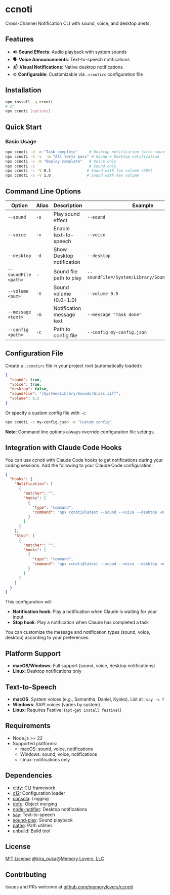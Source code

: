 # ccnoti

Cross-Channel Notification CLI with sound, voice, and desktop alerts.

## Features

- 🔊 **Sound Effects**: Audio playback with system sounds
- 🗣️ **Voice Announcements**: Text-to-speech notifications
- 📬 **Visual Notifications**: Native desktop notifications
- ⚙️ **Configurable**: Customizable via `.ccnotirc` configuration file

## Installation

```bash
npm install -g ccnoti
# or
npx ccnoti [options]
```

## Quick Start

### Basic Usage

```bash
npx ccnoti -d -m "Task complete"     # Desktop notification (with sound)
npx ccnoti -d -v  -m "All tests pass" # Sound + Desktop notification
npx ccnoti -v -m "Deploy complete"   # Voice only
npx ccnoti -s                        # Sound only
npx ccnoti -s -V 0.3                # Sound with low volume (30%)
npx ccnoti -s -V 1.0                # Sound with max volume
```

## Command Line Options

| Option | Alias | Description | Example |
|--------|-------|-------------|---------|
| `--sound` | `-s` | Play sound effect | `--sound` |
| `--voice` | `-v` | Enable text-to-speech | `--voice` |
| `--desktop` | `-d` | Show Desktop notification | `--desktop` |
| `--soundFile <path>` | - | Sound file path to play | `--soundFile=/System/Library/Sounds/Glass.aiff` |
| `--volume <num>` | `-V` | Sound volume (0.0-1.0) | `--volume 0.5` |
| `--message <text>` | `-m` | Notification message text | `--message "Task done"` |
| `--config <path>` | `-c` | Path to config file | `--config my-config.json` |

## Configuration File

Create a `.ccnotirc` file in your project root (automatically loaded):

```json
{
  "sound": true,
  "voice": true,
  "desktop": false,
  "soundFile": "/System/Library/Sounds/Glass.aiff",
  "volume": 0.5
}
```

Or specify a custom config file with `-c`:

```bash
npx ccnoti -c my-config.json -m "Custom config"
```

**Note**: Command line options always override configuration file settings.

## Integration with Claude Code Hooks

You can use ccnoti with Claude Code hooks to get notifications during your coding sessions. Add the following to your Claude Code configuration:

```json
{
  "hooks": {
    "Notification": [
      {
        "matcher": "",
        "hooks": [
          {
            "type": "command",
            "command": "npx ccnoti@latest --sound --voice --desktop -m 'Waiting for input'"
          }
        ]
      }
    ],
    "Stop": [
      {
        "matcher": "",
        "hooks": [
          {
            "type": "command",
            "command": "npx ccnoti@latest --sound --voice --desktop -m 'Task completed'"
          }
        ]
      }
    ]
  }
}
```

This configuration will:

- **Notification hook**: Play a notification when Claude is waiting for your input
- **Stop hook**: Play a notification when Claude has completed a task

You can customize the message and notification types (sound, voice, desktop) according to your preferences.

## Platform Support

- **macOS/Windows**: Full support (sound, voice, desktop notifications)
- **Linux**: Desktop notifications only

## Text-to-Speech

- **macOS**: System voices (e.g., Samantha, Daniel, Kyoko). List all: `say -v ?`
- **Windows**: SAPI voices (varies by system)
- **Linux**: Requires Festival (`apt-get install festival`)

## Requirements

- Node.js >= 22
- Supported platforms:
  - macOS: sound, voice, notifications
  - Windows: sound, voice, notifications
  - Linux: notifications only

## Dependencies

- [citty](https://github.com/unjs/citty): CLI framework
- [c12](https://github.com/unjs/c12): Configuration loader
- [consola](https://github.com/unjs/consola): Logging
- [defu](https://github.com/unjs/defu): Object merging
- [node-notifier](https://github.com/mikaelbr/node-notifier): Desktop notifications
- [say](https://github.com/Marak/say.js): Text-to-speech
- [sound-play](https://github.com/nomadhoc/sound-play): Sound playback
- [pathe](https://github.com/unjs/pathe): Path utilities
- [unbuild](https://github.com/unjs/unbuild): Build tool

## License

[MIT License](/LICENSE) [@kira_puka](https://x.com/kira_puka)@[Memory Lovers, LLC](https://memory-lovers.com)

## Contributing

Issues and PRs welcome at [github.com/memorylovers/ccnoti](https://github.com/memorylovers/ccnoti)
